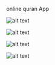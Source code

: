 online quran App 













![alt text](https://imgur.com/o23e7hu.png)



![alt text](https://imgur.com/VfRnhQT.png)




![alt text](https://imgur.com/DHXr8Kz.png)





![alt text](https://imgur.com/hRBZTSF.png)
